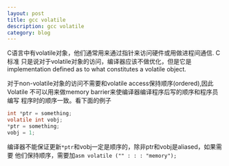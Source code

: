 ```yaml
---
layout: post
title: gcc volatile
description: gcc volatile
category: blog
---
```


C语言中有volatile对象，他们通常用来通过指针来访问硬件或用做进程间通信. C标准
只是说对于volatile对象的访问，编译器应该不做优化，但是它是implementation
defined as to what constitutes a volatile object.

对于non-volatile对象的访问不需要和volatile access保持顺序(ordered),因此
Volatile 不可以用来做memory barrier来使编译器编译程序后写的顺序和程序员编写
程序时的顺序一致。看下面的例子

```c
int *ptr = something;
volatile int vobj;
*ptr = something;
vobj = 1;
```

编译器不能保证更新`*ptr`和vobj一定是顺序的，除非ptr和vobj是aliased，如果需要
他们保持顺序，需要加`asm volatile ("" : : : "memory");`
